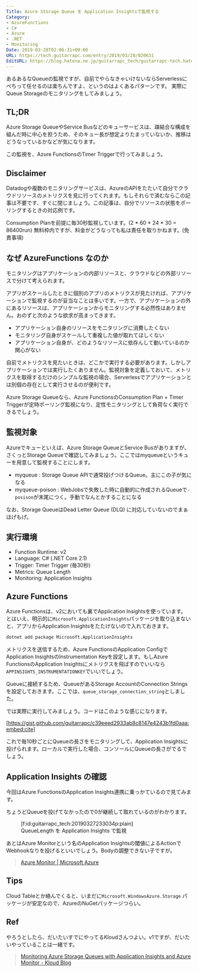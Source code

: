 ```yaml
---
Title: Azure Storage Queue を Application Insightsで監視する
Category:
- AzureFunctions
- C#
- Azure
- .NET
- Monitoring
Date: 2019-03-28T02:06:31+09:00
URL: https://tech.guitarrapc.com/entry/2019/03/28/020631
EditURL: https://blog.hatena.ne.jp/guitarrapc_tech/guitarrapc-tech.hatenablog.com/atom/entry/17680117127000604831
---
```


あるあるなQueueの監視ですが、自前でやらなきゃいけないならServerlessにぺちって任せるのは楽ちんですよ、というのはよくあるパターンです。
実際にQueue Storageのモニタリングをしてみましょう。


## TL;DR

Azure Storage QueueやService Busなどのキューサービスは、疎結合な構成を組んだ時に中心を担うため、そのキュー長が想定よりたまっていないか、推移はどうなっているかなどが気になります。

この監視を、Azure FunctionsのTimer Triggerで行ってみましょう。

## Disclaimer

Datadogや複数のモニタリングサービスは、AzureのAPIをたたいて自分でクラウドリソースのメトリクスを見に行ってくれます。もしそれらで済むならこの記事は不要です、すぐに閉じましょう。この記事は、自分でリソースの状態をポーリングするときの対応例です。

Consumption Planを前提に毎30秒監視しています。(2 * 60 * 24 * 30 = 86400run)
無料枠内ですが、料金がどうなっても私は責任を取りかねます。(免責事項)

## なぜ AzureFunctions なのか

モニタリングはアプリケーションの内部リソースと、クラウドなどの外部リソースで分けて考えられます。

アプリがスケールしたときに個別のアプリのメトリクスが見たければ、アプリケーションで監視するのが妥当なことは多いです。一方で、アプリケーションの外にあるリソースは、アプリケーションからモニタリングする必然性はありません。おのずと次のような欲求が高まってきます。

* アプリケーション自身のリソースをモニタリングに消費したくない
* モニタリング自身がスケールして重複した値が取れてほしくない
* アプリケーション自身が、どのようなリソースに依存んして動いているのか関心がない

自前でメトリクスを見たいときは、どこかで実行する必要があります。しかしアプリケーションでは実行したくありません。監視対象を定義しておいて、メトリクスを取得するだけのシンプルな監視の場合、Serverlessでアプリケーションとは別個の存在として実行させるのが便利です。

Azure Storage Queueなら、Azure FunctionsのConsumption Plan + Timer Triggerが定時ポーリング監視になり、定性モニタリングとして負荷なく実行できるでしょう。

## 監視対象

Azureでキューといえば、Azure Storage QueueとService Busがありますが、さくっとStorage Queueで確認してみましょう。ここではmyqueueというキューを用意して監視することにします。

* myqueue : Storage Queue APIで通常投げつけるQueue。主にこの子が気になる
* myqueue-poison : WebJobsで失敗した時に自動的に作成されるQueueで`-posison`が末尾につく。手動でなんとかすることになる

なお、Storage QueueはDead Letter Queue (DLQ) に対応していないのでまぁほげもげ。

## 実行環境

* Function Runtime: v2
* Language: C# (.NET Core 2.1)
* Trigger: Timer Trigger (毎30秒)
* Metrics: Queue Length
* Monitoring: Application Insights

## Azure Functions

Azure Functionsは、v2においても裏でApplication Insightsを使っています。
とはいえ、明示的に`Microsoft.ApplicationInsights`パッケージを取り込まないと、アプリからApplication Insightsをたたけないので入れておきます。

```bash
dotnet add package Microsoft.ApplicationInsights
```

メトリクスを送信するため、Azure FunctionsのApplication ConfigでApplication InsightsのInstrumentation Keyを設定します。もしAzure FunctionsのApplication Insightsにメトリクスを飛ばすのでいいなら`APPINSIGHTS_INSTRUMENTATIONKEY`でいいでしょう。

Queueに接続するため、QueueがあるStorage AccountのConnection Stringsを設定しておきます。ここでは、`queue_storage_connection_string`としました。

では実際に実行してみましょう。コードはこのような感じになります。

[https://gist.github.com/guitarrapc/c39eeed2933ab8c8147e4243b1fd0aaa:embed:cite]


これで毎10秒ごとにQueueの長さをモニタリングして、Application Insightsに投げられます。ローカルで実行した場合、コンソールにQueueの長さがでるでしょう。

## Application Insights の確認

今回はAzure FunctionsのApplication Insights連携に乗っかているので見てみます。

ちょうどQueueを投げてなかったので0が継続して取れているのがわかります。

<figure class="figure-image figure-image-fotolife" title="QueueLength を Application Insights で監視">[f:id:guitarrapc_tech:20190327233034p:plain]<figcaption>QueueLength を Application Insights で監視</figcaption></figure>

あとはAzure Monitorという名のApplication Insightsの閾値によるActionでWebhookなりを投げるといいでしょう。Bodyの調整できない子ですが。

> [Azure Monitor \| Microsoft Azure](https://azure.microsoft.com/ja-jp/services/monitor/)

## Tips

Cloud Tableとか絡んでくると、いまだに`Microsoft.WindowsAzure.Storage`  パッケージが安定なので、AzureのNuGetパッケージつらい。

## Ref

やろうとしたら、だいたいすでにやってるKloudさんつよい。v1ですが、だいたいやっていることは一緒です。

> [Monitoring Azure Storage Queues with Application Insights and Azure Monitor \- Kloud Blog](https://blog.kloud.com.au/2017/09/07/monitoring-azure-storage-queues-with-application-insights-and-azure-monitor/)
